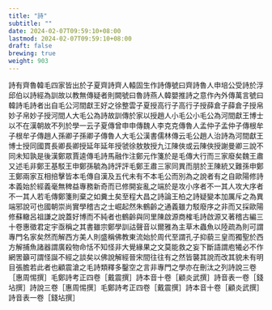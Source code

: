```yaml
---
title: "詩"
subtitle: ""
date: 2024-02-07T09:59:10+08:00
lastmod: 2024-02-07T09:59:10+08:00
draft: false
brewing: true
weight: 903
---
```



詩有齊魯韓毛四家皆出於子夏齊詩齊人轅固生作詩傳號曰齊詩魯人申培公受詩於浮邱伯以詩經為訓故以教無傳疑者則闕號曰魯詩燕人韓嬰推詩之意作內外傳萬言號曰韓詩毛詩者出自毛公河間獻王好之徐整雲子夏授高行子高行子授薛倉子薛倉子授帛妙子帛妙子授河間人大毛公為詩故訓傳於家以授趙人小毛公小毛公為河間獻王博士以不在漢朝故不列於學一云子夏傳曾申申傳魏人李克克傳魯人孟仲子孟仲子傳根牟子根牟子傳趙人孫卿子孫卿子傳魯人大毛公漢書儒林傳云毛公趙人治詩為河間獻王博士授同國貫長卿長卿授延年延年授虢徐敖敖授九江陳俠或云陳俠授謝曼卿三說不同未知孰是後漢鄭眾賈逵傳毛詩馬融作注鄭元作箋於是毛傳大行而三家廢矣魏王肅又述毛非鄭王基駁王申鄭孫毓為詩評評毛鄭王肅三家同異而朋於王陳統又難孫申鄭王鄭兩家互相掊擊皆本毛傳自漢及五代未有不本毛公而別為之說者有之自歐陽修詩本義始於經義毫無稗益專務新奇而已修開妄亂之端於是攻小序者不一其人攻大序者不一其人若毛傳鄭箋則棄之如糞土矣至程大昌之詩論王柏之詩疑變本加厲斥之為異端邪說可也國朝崇尚實學稽古之士崛起然朱鶴齡之通義雖力駁廢序之非而又採歐陽修蘇轍呂祖謙之說蓋好博而不純者也鶴齡與同里陳啟源商榷毛詩啟源又著稽古編三十卷惠徵君定宇亟稱之其書雖宗鄭學訓詁聲音以爾雅為主草木蟲魚以陸疏為則可謂專門名家矣然而解西方美人則盛稱佛教東流始於周代至謂孔子抑藐三皇而獨聖於西方解捕魚諸器謂廣殺物命恬不知怪非大覺緣果之文莫能救之妄下斷語謂庖犧必不作網罟籲可謂怪誕不經之談矣以佛說解經晉宋間往往有之然皆襲其說而改其貌未有明目張膽若此者也顧震滄之毛詩類釋多鑿空之言非專門之學亦在刪汰之列詩說三卷［惠周惕撰］毛鄭詩考正四卷［戴震撰］詩本音十卷［顧炎武撰］詩音表一卷［錢坫撰］詩說三卷［惠周惕撰］毛鄭詩考正四卷［戴震撰］詩本音十卷［顧炎武撰］詩音表一卷［錢坫撰］
